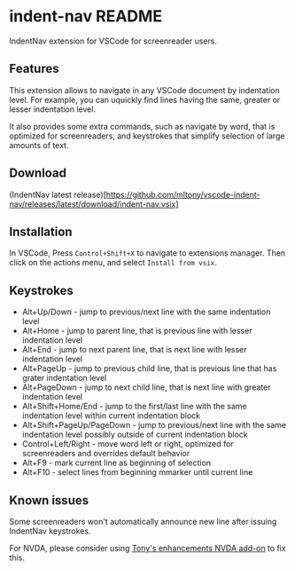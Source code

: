 # indent-nav README

IndentNav extension for VSCode for screenreader users.

## Features

This extension allows to navigate in any VSCode document by indentation level. For example, you can uquickly find lines having the same, greater or lesser indentation level.

It also provides some extra commands, such as navigate by word, that is optimized for screenreaders, and keystrokes that simplify selection of large amounts of text.

## Download

(IndentNav latest release)[https://github.com/mltony/vscode-indent-nav/releases/latest/download/indent-nav.vsix]

## Installation

In VSCode, Press `Control+Shift+X` to navigate to extensions manager.
Then click on the actions menu, and select `Install from vsix`.

## Keystrokes

* Alt+Up/Down - jump to previous/next line with the same indentation level
* Alt+Home - jump to parent line, that is previous line with lesser indentation level
* Alt+End - jump to next parent line, that is next line with lesser indentation level
* Alt+PageUp - jump to previous child line, that is previous line that has grater indentation level
* Alt+PageDown - jump to next child line, that is next line with greater indentation level
* Alt+Shift+Home/End - jump to the first/last line with the same indentation level within current indentation block
* Alt+Shift+PageUp/PageDown - jump to previous/next line with the same indentation level possibly outside of current indentation block
* Control+Left/Right - move word left or right, optimized for screenreaders and overrides default behavior
* Alt+F9 - mark current line as beginning of selection
* Alt+F10 - select lines from beginning mmarker until current line

## Known issues

Some screenreaders won't automatically announce new line after issuing IndentNav keystrokes.

For NVDA, please consider using [Tony's enhancements NVDA add-on](https://github.com/mltony/nvda-tonys-enhancements/) to fix this.

